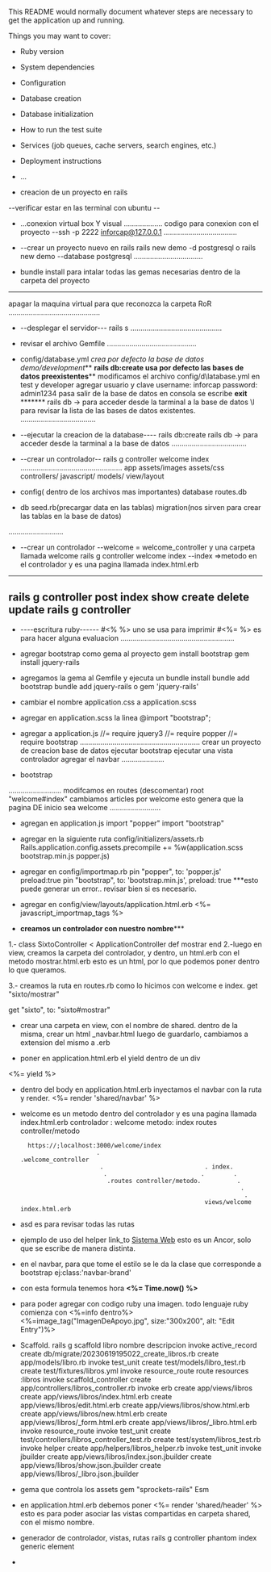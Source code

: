 
This README would normally document whatever steps are necessary to get the
application up and running.

Things you may want to cover:

* Ruby version

* System dependencies

* Configuration

* Database creation

* Database initialization

* How to run the test suite

* Services (job queues, cache servers, search engines, etc.)

* Deployment instructions

* ...
* creacion de un proyecto en rails

--verificar estar en las terminal con ubuntu --

* ...conexion virtual box Y visual ...................
codigo para conexion con el proyecto
--ssh -p 2222 inforcap@127.0.0.1
....................................

* --crear un proyecto nuevo en rails
rails new demo -d postgresql
o
rails new demo --database postgresql
..................................

* bundle install para intalar todas las gemas necesarias dentro de la carpeta del proyecto
-------------------------------------
apagar la maquina virtual para que reconozca la carpeta RoR
.............................................
* --desplegar el servidor---
rails s
.............................................
* revisar el archivo Gemfile
............................................
* config/database.yml
*crea por defecto la base de datos demo/development***
****rails db:create usa por defecto las bases de datos preexistentes******
modificamos el archivo config/d\latabase.yml en test y developer
agregar usuario y clave
username: inforcap
password: admin1234
pasa salir de la base de datos en consola se escribe **exit** *******
rails db -> para acceder desde la tarminal a la base de datos 
\l para revisar la lista de las bases de datos existentes.
 .....................................
* --ejecutar la creacion de la database----
rails db:create
rails db -> para acceder desde la tarminal a la base de datos 
 .....................................
* --crear un controlador--
rails g controller welcome index
..................................................
app
    assets/images 
    assets/css
    controllers/
    javascript/
    models/
    view/layout

* config( dentro de los archivos mas importantes)
    database
    routes.db

* db
    seed.rb(precargar data en las tablas)
    migration(nos sirven para crear las tablas en la base de datos)

...........................

* --crear un controlador
--welcome = welcome_controller y una carpeta llamada welcome
rails g controller welcome index
--index =>metodo en el controlador y es una pagina llamada index.html.erb
--------------------------------------------------------
rails g controller post index show create  delete update 
rails g controller 
--------------------------------------------------------
* ----escritura ruby------
#<% %> uno se usa para imprimir 
#<%= %> es para hacer alguna evaluacion 
........................................................
* agregar bootstrap como gema al proyecto
gem install bootstrap
gem install jquery-rails

* agregamos la gema al Gemfile y ejecuta un bundle install
bundle add bootstrap
bundle add jquery-rails o gem 'jquery-rails'

* cambiar el nombre application.css a application.scss

* agregar en application.scss la linea
@import "bootstrap";

* agregar a application.js 
//= require jquery3
//= require popper
//= require bootstrap
...........................................................
crear un proyecto de 
creacion base de datos
ejecutar bootstrap
ejecutar una vista
controlador
agregar el navbar
.....................
* bootstrap

..........................
modifcamos en routes (descomentar)
 root "welcome#index"
       cambiamos articles por welcome
 esto genera que la pagina DE inicio sea welcome
 .........................

* agregan en application.js
import "popper"
import "bootstrap"

 

* agregar en la siguiente ruta 
config/initializers/assets.rb
Rails.application.config.assets.precompile += %w(application.scss bootstrap.min.js popper.js)

* agregar en config/importmap.rb
pin "popper", to: 'popper.js' preload:true
pin "bootstrap", to: 'bootstrap.min.js', preload: true
***esto puede generar un error.. revisar bien si es necesario.

* agregar en config/view/layouts/application.html.erb
<%= javascript_importmap_tags %>

* ****creamos un controlador con nuestro nombre*******

1.- class SixtoController < ApplicationController
    def mostrar
    end
2.-luego en view, creamos la carpeta del controlador, y dentro, un html.erb con el metodo
mostrar.html.erb esto es un html, por lo que podemos poner dentro lo que queramos. 
 
3.- creamos la ruta en routes.rb como lo hicimos con welcome e index.
get "sixto/mostrar"

get "sixto", to: "sixto#mostrar"


* crear una carpeta en view, con el nombre de shared. dentro de la misma, crear un html 
_navbar.html
luego de guardarlo, cambiamos a extension del mismo a .erb

* poner en application.html.erb el yield dentro de un div
<div class="container">
    <%= yield %>
    </div>


*  dentro del body en application.html.erb inyectamos el navbar con la ruta y render.
<%= render 'shared/navbar' %>    

* welcome es un metodo dentro del controlador y es una pagina llamada index.html.erb
controlador : welcome  metodo: index
        routes
        controller/metodo
    
        https://;localhost:3000/welcome/index
                           .                              .welcome_controller
                            .                            . index.
                             .                          .        .
                              .routes controller/metodo.          .
                                                                   .
                                                                    .
                                                         views/welcome index.html.erb
                    
 
* asd es para revisar todas las rutas

*  ejemplo de uso del helper link_to
      <a class="navbar-brand" href="#">Sistema Web</a>
  esto es un Ancor, solo que se escribe de manera distinta.
  

* en el navbar, para que tome el estilo se le da la clase que corresponde a bootstrap
 ej:class:'navbar-brand'

*  con esta formula tenemos hora
<b><%= Time.now() %></b>


* para poder agregar con codigo ruby una imagen. todo lenguaje ruby comienza con <%=info dentro%>
<%=image_tag("ImagenDeApoyo.jpg", size:"300x200", alt: "Edit Entry")%>

* Scaffold.
rails g scaffold libro nombre descripcion
 invoke  active_record
      create    db/migrate/20230619195022_create_libros.rb
      create    app/models/libro.rb
      invoke    test_unit
      create      test/models/libro_test.rb
      create      test/fixtures/libros.yml
      invoke  resource_route
       route    resources :libros
      invoke  scaffold_controller
      create    app/controllers/libros_controller.rb
      invoke    erb
      create      app/views/libros
      create      app/views/libros/index.html.erb
      create      app/views/libros/edit.html.erb
      create      app/views/libros/show.html.erb
      create      app/views/libros/new.html.erb
      create      app/views/libros/_form.html.erb
      create      app/views/libros/_libro.html.erb
      invoke    resource_route
      invoke    test_unit
      create      test/controllers/libros_controller_test.rb
      create      test/system/libros_test.rb
      invoke    helper
      create      app/helpers/libros_helper.rb
      invoke      test_unit
      invoke    jbuilder
      create      app/views/libros/index.json.jbuilder
      create      app/views/libros/show.json.jbuilder
      create      app/views/libros/_libro.json.jbuilder

* gema que controla los assets
gem "sprockets-rails"
Esm
* en application.html.erb debemos poner
<%= render 'shared/header' %>
esto es para poder asociar las vistas compartidas en carpeta shared, con el mismo nombre.
* generador de controlador, vistas, rutas
rails g controller phantom index generic element
* 